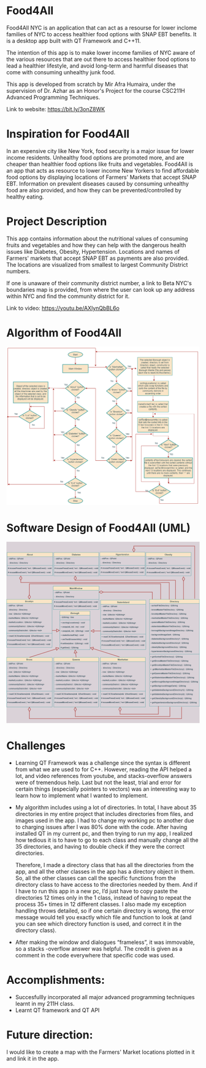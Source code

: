 # Food4All

Food4All NYC is an application that can act as a resourse for lower inclome families of NYC to access healthier food options with SNAP EBT benefits. It is a desktop app built with QT Framework and C++11.

The intention of this app is to make lower income families of NYC aware of the various resources that are out there to access healthier food options to lead a healthier lifestyle, and avoid long-term and harmful diseases that come with consuming unhealthy junk food.

This app is developed from scratch by Mir Afra Humaira, under the supervision of Dr. Azhar as an Honor's Project for the course CSC211H Advanced Programming Techniques. 

Link to website: https://bit.ly/3onZ8WK


# Inspiration for Food4All
In an expensive city like New York, food security is a major issue for lower income residents. Unhealthy food options are promoted more, and are cheaper than healthier food options like fruits and vegetables. Food4All is an app that acts as resource to lower income New Yorkers to find affordable food options by displaying locations of Farmers' Markets that accept SNAP EBT. Information on prevalent diseases caused by consuming unhealthy food are also provided, and how they can be prevented/controlled by healthy eating.

# Project Description

This app contains information about the nutritional values of consuming fruits and vegetables and how they can help with the dangerous health issues like Diabetes, Obesity, Hypertension. Locations and names of Farmers' markets that accept SNAP EBT as payments are also provided. The locations are visualized from smallest to largest Community District numbers.

If one is unaware of their community district number, a link to Beta NYC's boundaries map is provided, from where the user can look up any address within NYC and find the community district for it.

Link to video: https://youtu.be/AXlynQbBL6o

# Algorithm of Food4All

![alt text](media/flowchart2.png)

# Software Design of Food4All (UML)

![alt text](media/UML.png)

# Challenges

* Learning QT Framework was a challenge since the syntax is different from what we are used to for C++. However, reading the API helped a lot, and video references from youtube, and stacks-overflow answers were of tremendous help. Last but not the least, trial and error for certain things (especially pointers to vectors) was an interesting way to learn how to implement what I wanted to implement.

* My algorithm includes using a lot of directories. In total, I have about 35 directories in my entire project that includes directories from files, and images used in the app.   I had to change my working pc to another due to charging issues after I was 80% done with the code. After having installed QT in my current pc, and then trying to run my app,   I realized how tedious it is to have to go to each class and manually change all the 35 directories, and having to double check if they were the correct directories. 



  Therefore, I made a directory class that has all the directories from the app, and all the other classes in the app has a directory object in them. So, all the other classes     can call the specific functions from the directory class to have access to the directories needed by them. And if I have to run this app in a new pc, I’d just have to copy       paste the directories 12 times only in the 1 class, instead of having to repeat the process 35+ times in 12 different classes. I also made my exception  handling throws         detailed, so if one certain directory is wrong, the error message would tell you exactly which file and function to look at (and you can see which directory function is used,   and correct it in the directory class).



* After making the window and dialogues “frameless”, it was immovable, so a stacks -overflow answer was helpful. The credit is given as a comment in the code everywhere that specific code was used.

# Accomplishments:

* Succesfullly incorporated all major advanced programming techniques learnt in my 211H class.
* Learnt QT framework and QT API

# Future direction: 

I would like to create a map with the Farmers' Market locations plotted in it and link it in the app.

